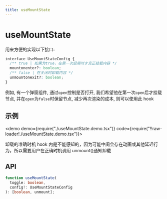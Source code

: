 ```yaml
---
title: useMountState
---
```


# useMountState

用来方便的实现以下接口:

```css
interface UseMountStateConfig {
  /** true | 如果为true，在第一次启用时才真正挂载内容 */
  mountonenter?: boolean;
  /** false | 在关闭时卸载内容 */
  unmountonexit?: boolean;
}
```

例如, 有一个弹窗组件, 通过`open`控制是否打开, 我们希望他在第一次`open`后才挂载节点, 并在`open`为`false`时保留节点, 减少再次渲染的成本, 则可以使用此 hook

## 示例

<demo demo={require("./useMountState.demo.tsx")} code={require("!!raw-loader!./useMountState.demo.tsx")}></demo>

卸载的准确时机 hook 内是不能感知的，因为可能中间会存在动画或其他延迟行为，所以需要用户在正确时机调用 unmount()通知卸载

## API

```ts
function useMountState(
  toggle: boolean,
  config?: UseMountStateConfig
): [boolean, unmount];
```
